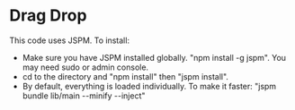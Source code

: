 Drag Drop
=========

This code uses JSPM. To install:

- Make sure you have JSPM installed globally. "npm install -g jspm". You may need sudo or admin console.
- cd to the directory and "npm install" then "jspm install".
- By default, everything is loaded individually. To make it faster: "jspm bundle lib/main --minify --inject"
